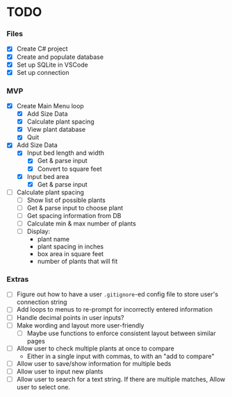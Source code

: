 # TODO
### Files
- [x] Create C# project
- [x] Create and populate database
- [x] Set up SQLite in VSCode
- [x] Set up connection

### MVP
- [x] Create Main Menu loop
	- [x] Add Size Data
	- [x] Calculate plant spacing
	- [x] View plant database
	- [x] Quit
- [x] Add Size Data
	- [x] Input bed length and width
		- [x] Get & parse input
		- [x] Convert to square feet
	- [x] Input bed area
		- [x] Get & parse input
- [ ] Calculate plant spacing
	- [ ] Show list of possible plants
	- [ ] Get & parse input to choose plant
	- [ ] Get spacing information from DB
	- [ ] Calculate min & max number of plants
	- [ ] Display:
		- plant name
		- plant spacing in inches
		- box area in square feet
		- number of plants that will fit


### Extras
- [ ] Figure out how to have a user `.gitignore`-ed config file to store user's connection string
- [ ] Add loops to menus to re-prompt for incorrectly entered information
- [ ] Handle decimal points in user inputs?
- [ ] Make wording and layout more user-friendly
	- [ ] Maybe use functions to enforce consistent layout between similar pages
- [ ] Allow user to check multiple plants at once to compare
	- Either in a single input with commas, to with an "add to compare"
- [ ] Allow user to save/show information for multiple beds
- [ ] Allow user to input new plants
- [ ] Allow user to search for a text string. If there are multiple matches, Allow user to select one.